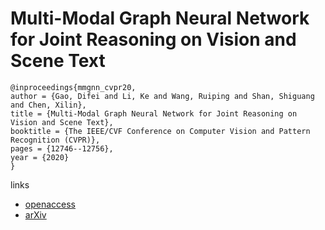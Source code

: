 # Multi-Modal Graph Neural Network for Joint Reasoning on Vision and Scene Text

```
@inproceedings{mmgnn_cvpr20,
author = {Gao, Difei and Li, Ke and Wang, Ruiping and Shan, Shiguang and Chen, Xilin},
title = {Multi-Modal Graph Neural Network for Joint Reasoning on Vision and Scene Text},
booktitle = {The IEEE/CVF Conference on Computer Vision and Pattern Recognition (CVPR)},
pages = {12746--12756},
year = {2020}
}
```

links
- [openaccess](http://openaccess.thecvf.com/content_CVPR_2020/html/Gao_Multi-Modal_Graph_Neural_Network_for_Joint_Reasoning_on_Vision_and_CVPR_2020_paper.html)
- [arXiv](https://arxiv.org/abs/2003.13962)
